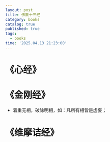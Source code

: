 ```yaml
---
layout: post
title: 佛教十三经
category: books
catalog: true
published: true 
tags:
  - books
time: '2025.04.13 21:23:00'
---
```

# 《心经》

# 《金刚经》
- 着重无相，破除明相，如：凡所有相皆是虚妄；

# 《维摩诘经》
